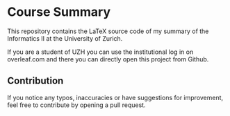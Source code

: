 # Course Summary

This repository contains the LaTeX source code of my summary of the Informatics II at the University of Zurich.

If you are a student of UZH you can use the institutional log in on overleaf.com and there you can directly open this project from Github. 

## Contribution
If you notice any typos, inaccuracies or have suggestions for improvement, feel free to contribute by opening a pull request. 
